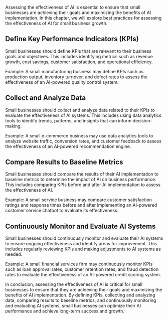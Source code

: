 
Assessing the effectiveness of AI is essential to ensure that small businesses are achieving their goals and maximizing the benefits of AI implementation. In this chapter, we will explore best practices for assessing the effectiveness of AI for small business growth.

Define Key Performance Indicators (KPIs)
----------------------------------------

Small businesses should define KPIs that are relevant to their business goals and objectives. This includes identifying metrics such as revenue growth, cost savings, customer satisfaction, and operational efficiency.

Example: A small manufacturing business may define KPIs such as production output, inventory turnover, and defect rates to assess the effectiveness of an AI-powered quality control system.

Collect and Analyze Data
------------------------

Small businesses should collect and analyze data related to their KPIs to evaluate the effectiveness of AI systems. This includes using data analytics tools to identify trends, patterns, and insights that can inform decision-making.

Example: A small e-commerce business may use data analytics tools to analyze website traffic, conversion rates, and customer feedback to assess the effectiveness of an AI-powered recommendation engine.

Compare Results to Baseline Metrics
-----------------------------------

Small businesses should compare the results of their AI implementation to baseline metrics to determine the impact of AI on business performance. This includes comparing KPIs before and after AI implementation to assess the effectiveness of AI.

Example: A small service business may compare customer satisfaction ratings and response times before and after implementing an AI-powered customer service chatbot to evaluate its effectiveness.

Continuously Monitor and Evaluate AI Systems
--------------------------------------------

Small businesses should continuously monitor and evaluate their AI systems to ensure ongoing effectiveness and identify areas for improvement. This includes regularly reviewing KPIs and making adjustments to AI systems as needed.

Example: A small financial services firm may continuously monitor KPIs such as loan approval rates, customer retention rates, and fraud detection rates to evaluate the effectiveness of an AI-powered credit scoring system.

In conclusion, assessing the effectiveness of AI is critical for small businesses to ensure that they are achieving their goals and maximizing the benefits of AI implementation. By defining KPIs, collecting and analyzing data, comparing results to baseline metrics, and continuously monitoring and evaluating AI systems, small businesses can optimize their AI performance and achieve long-term success and growth.

